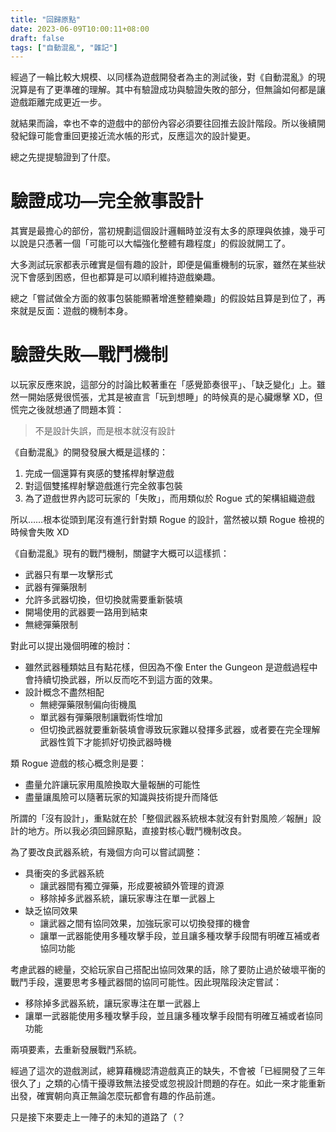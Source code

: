 ```yaml
---
title: "回歸原點"
date: 2023-06-09T10:00:11+08:00
draft: false
tags: ["自動混亂", "雜記"]
---
```


經過了一輪比較大規模、以同樣為遊戲開發者為主的測試後，對《自動混亂》的現況算是有了更準確的理解。其中有驗證成功與驗證失敗的部分，但無論如何都是讓遊戲距離完成更近一步。

就結果而論，幸也不幸的遊戲中的部份內容必須要往回推去設計階段。所以後續開發紀錄可能會重回更接近流水帳的形式，反應這次的設計變更。

總之先提提驗證到了什麼。

# 驗證成功—完全敘事設計

其實是最擔心的部份，當初規劃這個設計邏輯時並沒有太多的原理與依據，幾乎可以說是只憑著一個「可能可以大幅強化整體有趣程度」的假設就開工了。

大多測試玩家都表示確實是個有趣的設計，即便是偏重機制的玩家，雖然在某些狀況下會感到困惑，但也都算是可以順利維持遊戲樂趣。

總之「嘗試做全方面的敘事包裝能顯著增進整體樂趣」的假設姑且算是到位了，再來就是反面：遊戲的機制本身。

# 驗證失敗—戰鬥機制

以玩家反應來說，這部分的討論比較著重在「感覺節奏很平」、「缺乏變化」上。雖然一開始感覺很慌張，尤其是被直言「玩到想睡」的時候真的是心臟爆擊 XD，但慌完之後就想通了問題本質：

> 不是設計失誤，而是根本就沒有設計

《自動混亂》的開發發展大概是這樣的：

1. 完成一個還算有爽感的雙搖桿射擊遊戲
2. 對這個雙搖桿射擊遊戲進行完全敘事包裝
3. 為了遊戲世界內認可玩家的「失敗」，而用類似於 Rogue 式的架構組織遊戲

所以……根本從頭到尾沒有進行針對類 Rogue 的設計，當然被以類 Rogue 檢視的時候會失敗 XD

《自動混亂》現有的戰鬥機制，關鍵字大概可以這樣抓：

- 武器只有單一攻擊形式
- 武器有彈藥限制
- 允許多武器切換，但切換就需要重新裝填
- 開場使用的武器要一路用到結束
- 無總彈藥限制

對此可以提出幾個明確的檢討：

- 雖然武器種類姑且有點花樣，但因為不像 Enter the Gungeon 是遊戲過程中會持續切換武器，所以反而吃不到這方面的效果。
- 設計概念不盡然相配
    - 無總彈藥限制偏向街機風
    - 單武器有彈藥限制讓戰術性增加
    - 但切換武器就要重新裝填會導致玩家難以發揮多武器，或者要在完全理解武器性質下才能抓好切換武器時機

類 Rogue 遊戲的核心概念則是要：

- 盡量允許讓玩家用風險換取大量報酬的可能性
- 盡量讓風險可以隨著玩家的知識與技術提升而降低

所謂的「沒有設計」，重點就在於「整個武器系統根本就沒有針對風險／報酬」設計的地方。所以我必須回歸原點，直接對核心戰鬥機制改良。

為了要改良武器系統，有幾個方向可以嘗試調整：

- 具衝突的多武器系統
    - 讓武器間有獨立彈藥，形成要被額外管理的資源
    - 移除掉多武器系統，讓玩家專注在單一武器上
- 缺乏協同效果
    - 讓武器之間有協同效果，加強玩家可以切換發揮的機會
    - 讓單一武器能使用多種攻擊手段，並且讓多種攻擊手段間有明確互補或者協同功能

考慮武器的總量，交給玩家自己搭配出協同效果的話，除了要防止過於破壞平衡的戰鬥手段，還要思考多種武器間的協同可能性。因此現階段決定嘗試：

- 移除掉多武器系統，讓玩家專注在單一武器上
- 讓單一武器能使用多種攻擊手段，並且讓多種攻擊手段間有明確互補或者協同功能

兩項要素，去重新發展戰鬥系統。

經過了這次的遊戲測試，總算藉機認清遊戲真正的缺失，不會被「已經開發了三年很久了」之類的心情干擾導致無法接受或忽視設計問題的存在。如此一來才能重新出發，確實朝向真正無論怎麼玩都會有趣的作品前進。

只是接下來要走上一陣子的未知的道路了（？